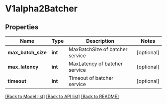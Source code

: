 # V1alpha2Batcher

## Properties
Name | Type | Description | Notes
------------ | ------------- | ------------- | -------------
**max_batch_size** | **int** | MaxBatchSize of batcher service | [optional] 
**max_latency** | **int** | MaxLatency of batcher service | [optional] 
**timeout** | **int** | Timeout of batcher service | [optional] 

[[Back to Model list]](../README.md#documentation-for-models) [[Back to API list]](../README.md#documentation-for-api-endpoints) [[Back to README]](../README.md)


